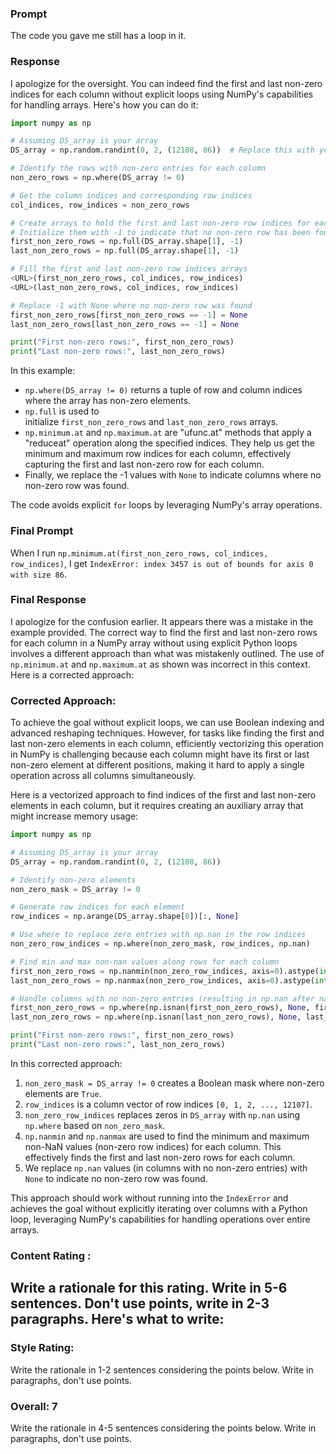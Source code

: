 ### Prompt

The code you gave me still has a loop in it.
### Response

I apologize for the oversight. You can indeed find the first and last non-zero indices for each column without explicit loops using NumPy's capabilities for handling arrays. Here's how you can do it:

```python
import numpy as np

# Assuming DS_array is your array
DS_array = np.random.randint(0, 2, (12108, 86))  # Replace this with your actual array

# Identify the rows with non-zero entries for each column
non_zero_rows = np.where(DS_array != 0)

# Get the column indices and corresponding row indices
col_indices, row_indices = non_zero_rows

# Create arrays to hold the first and last non-zero row indices for each column
# Initialize them with -1 to indicate that no non-zero row has been found
first_non_zero_rows = np.full(DS_array.shape[1], -1)
last_non_zero_rows = np.full(DS_array.shape[1], -1)

# Fill the first and last non-zero row indices arrays
<URL>(first_non_zero_rows, col_indices, row_indices)
<URL>(last_non_zero_rows, col_indices, row_indices)

# Replace -1 with None where no non-zero row was found
first_non_zero_rows[first_non_zero_rows == -1] = None
last_non_zero_rows[last_non_zero_rows == -1] = None

print("First non-zero rows:", first_non_zero_rows)
print("Last non-zero rows:", last_non_zero_rows)

```

In this example:

- `np.where(DS_array != 0)` returns a tuple of row and column indices where the array has non-zero elements.
- `np.full` is used to initialize `first_non_zero_rows` and `last_non_zero_rows` arrays.
- `np.minimum.at` and `np.maximum.at` are "ufunc.at" methods that apply a "reduceat" operation along the specified indices. They help us get the minimum and maximum row indices for each column, effectively capturing the first and last non-zero row for each column.
- Finally, we replace the -1 values with `None` to indicate columns where no non-zero row was found.

The code avoids explicit `for` loops by leveraging NumPy's array operations.



### Final Prompt
When I run `np.minimum.at(first_non_zero_rows, col_indices, row_indices)`, I get `IndexError: index 3457 is out of bounds for axis 0 with size 86`.


### Final Response

I apologize for the confusion earlier. It appears there was a mistake in the example provided. The correct way to find the first and last non-zero rows for each column in a NumPy array without using explicit Python loops involves a different approach than what was mistakenly outlined. The use of `np.minimum.at` and `np.maximum.at` as shown was incorrect in this context. Here is a corrected approach:

### Corrected Approach:

To achieve the goal without explicit loops, we can use Boolean indexing and advanced reshaping techniques. However, for tasks like finding the first and last non-zero elements in each column, efficiently vectorizing this operation in NumPy is challenging because each column might have its first or last non-zero element at different positions, making it hard to apply a single operation across all columns simultaneously.

Here is a vectorized approach to find indices of the first and last non-zero elements in each column, but it requires creating an auxiliary array that might increase memory usage:
```python
import numpy as np

# Assuming DS_array is your array
DS_array = np.random.randint(0, 2, (12108, 86))

# Identify non-zero elements
non_zero_mask = DS_array != 0

# Generate row indices for each element
row_indices = np.arange(DS_array.shape[0])[:, None]

# Use where to replace zero entries with np.nan in the row indices
non_zero_row_indices = np.where(non_zero_mask, row_indices, np.nan)

# Find min and max non-nan values along rows for each column
first_non_zero_rows = np.nanmin(non_zero_row_indices, axis=0).astype(int)
last_non_zero_rows = np.nanmax(non_zero_row_indices, axis=0).astype(int)

# Handle columns with no non-zero entries (resulting in np.nan after nanmin and nanmax)
first_non_zero_rows = np.where(np.isnan(first_non_zero_rows), None, first_non_zero_rows)
last_non_zero_rows = np.where(np.isnan(last_non_zero_rows), None, last_non_zero_rows)

print("First non-zero rows:", first_non_zero_rows)
print("Last non-zero rows:", last_non_zero_rows)
```

In this corrected approach:

1. `non_zero_mask = DS_array != 0` creates a Boolean mask where non-zero elements are `True`.
2. `row_indices` is a column vector of row indices `[0, 1, 2, ..., 12107]`.
3. `non_zero_row_indices` replaces zeros in `DS_array` with `np.nan` using `np.where` based on `non_zero_mask`.
4. `np.nanmin` and `np.nanmax` are used to find the minimum and maximum non-NaN values (non-zero row indices) for each column. This effectively finds the first and last non-zero rows for each column.
5. We replace `np.nan` values (in columns with no non-zero entries) with `None` to indicate no non-zero row was found.

This approach should work without running into the `IndexError` and achieves the goal without explicitly iterating over columns with a Python loop, leveraging NumPy's capabilities for handling operations over entire arrays.






### Content Rating : 
Write a rationale for this rating. Write in 5-6 sentences. Don't use points, write in 2-3 paragraphs. Here's what to write:
- 	


### Style Rating: 
Write the rationale in 1-2 sentences considering the points below. Write in paragraphs, don't use points. 


### Overall: 7
Write the rationale in 4-5 sentences considering the points below. Write in paragraphs, don't use points. 
	
